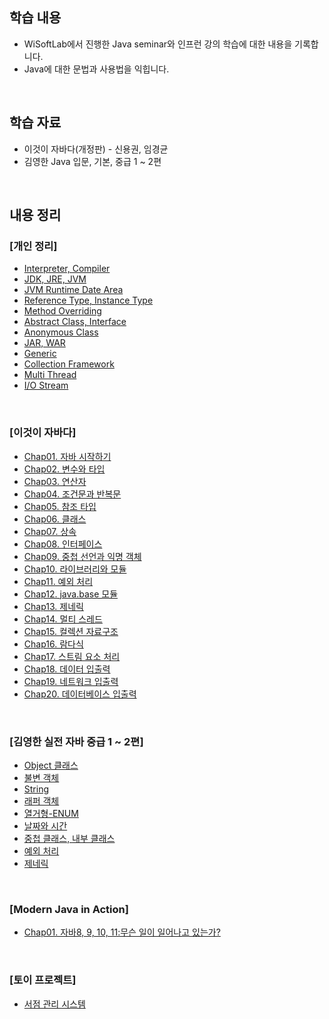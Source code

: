 ## 학습 내용
- WiSoftLab에서 진행한 Java seminar와 인프런 강의 학습에 대한 내용을 기록합니다.
- Java에 대한 문법과 사용법을 익힙니다.
<br>

## 학습 자료
- 이것이 자바다(개정판) - 신용권, 임경균 
- 김영한 Java 입문, 기본, 중급 1 ~ 2편
<br>


## 내용 정리

### **[개인 정리]**
- [Interpreter, Compiler](https://velog.io/@woomin-wang/JAVA-%EC%BB%B4%ED%8C%8C%EC%9D%BC%EB%9F%AC%EC%99%80-%EC%9D%B8%ED%84%B0%ED%94%84%EB%A6%AC%ED%84%B0%EC%9D%98-%EC%B0%A8%EC%9D%B4)
- [JDK, JRE, JVM](https://velog.io/@woomin-wang/JAVA-JVM%EC%9D%80-%EB%AC%B4%EC%97%87%EC%9D%BC%EA%B9%8C)
- [JVM Runtime Date Area](https://velog.io/@woomin-wang/JAVA-JVM-Runtime-Data-Area)
- [Reference Type, Instance Type](https://velog.io/@woomin-wang/JAVA-%EC%9E%90%EB%B0%94-%EB%8B%A4%ED%98%95%EC%84%B1-%EC%B0%B8%EC%A1%B0-%ED%83%80%EC%9E%85%EA%B3%BC-%EC%9D%B8%EC%8A%A4%ED%84%B4%EC%8A%A4-%ED%83%80%EC%9E%85%EC%9D%98-%EA%B4%80%EA%B3%84)
- [Method Overriding](https://velog.io/@woomin-wang/Java-%EC%9E%90%EB%B0%94%EC%97%90%EC%84%9C-%EC%98%A4%EB%B2%84%EB%9D%BC%EC%9D%B4%EB%94%A9-%EB%A9%94%EC%84%9C%EB%93%9C%EA%B0%80-%EC%8B%A4%ED%96%89%EB%90%98%EB%8A%94-%EC%9B%90%EB%A6%AC) 
- [Abstract Class, Interface](https://velog.io/@woomin-wang/JAVA-%EC%B6%94%EC%83%81%ED%81%B4%EB%9E%98%EC%8A%A4%EC%99%80-%EC%9D%B8%ED%84%B0%ED%8E%98%EC%9D%B4%EC%8A%A4-%EB%AC%B4%EC%97%87%EC%9D%84-%EC%84%A0%ED%83%9D%ED%95%A0%EA%B9%8C)
- [Anonymous Class](https://velog.io/@woomin-wang/JAVA-%EC%9D%B8%ED%84%B0%ED%8E%98%EC%9D%B4%EC%8A%A4%EC%97%90-%EC%84%A0%EC%96%B8%ED%95%A0-%EC%88%98-%EC%9E%88%EB%8A%94-%EB%A9%94%EC%84%9C%EB%93%9C)
- [JAR, WAR](https://velog.io/@woomin-wang/Java-%EC%9B%B9-%EC%95%A0%ED%94%8C%EB%A6%AC%EC%BC%80%EC%9D%B4%EC%85%98-%EB%B0%B0%ED%8F%AC-%EB%B0%A9%EC%8B%9D-JAR%EC%99%80-WAR%EC%9D%98-%EC%B0%A8%EC%9D%B4%EC%A0%90%EA%B3%BC-Spring-Boot)
- [Generic](https://github.com/Woomin-Wang/java/blob/main/generic.md)
- [Collection Framework](https://github.com/Woomin-Wang/java/blob/main/collection-framework.md)
- [Multi Thread](https://github.com/Woomin-Wang/java/blob/main/multi-thread.md)
- [I/O Stream](https://github.com/Woomin-Wang/java/blob/main/input-output-stream.md)

<br>

### **[이것이 자바다]**
- [Chap01. 자바 시작하기](https://familiar-dragon-4ed.notion.site/1a0bf88cd0f5802c8728ea365cdaeb59?pvs=4)
- [Chap02. 변수와 타입](https://familiar-dragon-4ed.notion.site/1a3bf88cd0f580e68886feb2739d5961?pvs=4)
- [Chap03. 연산자](https://familiar-dragon-4ed.notion.site/1a3bf88cd0f580898779e39f3312db62?pvs=4)
- [Chap04. 조건문과 반복문](https://familiar-dragon-4ed.notion.site/1a3bf88cd0f58044ac6de2159d256507?pvs=4)
- [Chap05. 참조 타입](https://familiar-dragon-4ed.notion.site/1a3bf88cd0f5806eb251f3afe069f95e?pvs=4)
- [Chap06. 클래스](https://familiar-dragon-4ed.notion.site/1a5bf88cd0f5801bb174da6db6e88c56?pvs=4)
- [Chap07. 상속](https://familiar-dragon-4ed.notion.site/1abbf88cd0f58015939ceb5b7e5c05a7?pvs=4)
- [Chap08. 인터페이스](https://familiar-dragon-4ed.notion.site/1abbf88cd0f58015939ceb5b7e5c05a7?pvs=4)
- [Chap09. 중첩 선언과 익명 객체](https://familiar-dragon-4ed.notion.site/1d0bf88cd0f580e9bdeaed7149f5a566?pvs=4)
- [Chap10. 라이브러리와 모듈](https://familiar-dragon-4ed.notion.site/1d0bf88cd0f580848ddfc7f3369bde69?pvs=4)
- [Chap11. 예외 처리](https://familiar-dragon-4ed.notion.site/1d0bf88cd0f5800ab349d2bb35cefda1?pvs=4)
- [Chap12. java.base 모듈](https://familiar-dragon-4ed.notion.site/Chap12-java-base-1d0bf88cd0f580c7b1b9fa222c9a9f10?pvs=4)
- [Chap13. 제네릭](https://familiar-dragon-4ed.notion.site/Chap13-1d0bf88cd0f580ed822beab1240d9c2e?pvs=4)
- [Chap14. 멀티 스레드]()
- [Chap15. 컬렉션 자료구조]()
- [Chap16. 람다식]()
- [Chap17. 스트림 요소 처리]()
- [Chap18. 데이터 입출력]()
- [Chap19. 네트워크 입출력]()
- [Chap20. 데이터베이스 입출력]()
  
<br>

### **[김영한 실전 자바 중급 1 ~ 2편]**
- [Object 클래스](https://familiar-dragon-4ed.notion.site/Object-1c2bf88cd0f580e9999bda727b3ba5ca?pvs=4)
- [불변 객체](https://familiar-dragon-4ed.notion.site/1c4bf88cd0f5803ca297d15f46035eef?pvs=4)
- [String](https://familiar-dragon-4ed.notion.site/String-1c6bf88cd0f580d0b096df293f66f59d?pvs=4)
- [래퍼 객체](https://familiar-dragon-4ed.notion.site/1c8bf88cd0f5806295eaf95791b18831?pvs=4)
- [열거형-ENUM](https://familiar-dragon-4ed.notion.site/ENUM-1cabf88cd0f5807a95fad9a786bb1fd6?pvs=4)
- [날짜와 시간](https://familiar-dragon-4ed.notion.site/1c3bf88cd0f5802d9243c40bd2c5d78a?pvs=4)
- [중첩 클래스, 내부 클래스](https://familiar-dragon-4ed.notion.site/1d0bf88cd0f58001a035d2024b08cbe1?pvs=4)
- [예외 처리](https://familiar-dragon-4ed.notion.site/1d2bf88cd0f580ea8adffb54a1e698e3?pvs=4)
- [제네릭](https://familiar-dragon-4ed.notion.site/1d8bf88cd0f5804ea056dc152cf8d510?pvs=4)

<br>

### [Modern Java in Action]
- [Chap01. 자바8, 9, 10, 11:무슨 일이 일어나고 있는가?]()

<br>

### **[토이 프로젝트]**

- [서점 관리 시스템](https://github.com/Woomin-Wang/java-toy-project)

